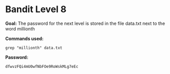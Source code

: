 # Bandit Level 8

**Goal:** The password for the next level is stored in the file data.txt next to the word millionth  

**Commands used:**  

`grep "millionth" data.txt`  

**Password:**  

`dfwvzFQi4mU0wfNbFOe9RoWskMLg7eEc`
